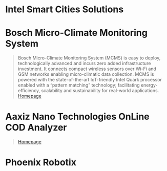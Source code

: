 # Intel Smart Cities Solutions

# Bosch Micro-Climate Monitoring System

> Bosch Micro-Climate Monitoring System (MCMS) is easy to deploy, technologically advanced and incurs zero added infrastructure investment. It connects compact wireless sensors over Wi-Fi and GSM networks enabling micro-climatic data collection. MCMS is powered with the state-of-the-art IoT-friendly Intel Quark processor enabled with a “pattern matching” technology; facilitating energy-efficiency, scalability and sustainability for real-world applications. [Homepage](http://www.bosch-india-software.com/en/tech_next/mcms/mcms_1.html)

# Aaxiz Nano Technologies OnLine COD Analyzer

> [Homepage](http://www.aaxisnano.com/cod-analyzer.html)

# Phoenix Robotix

> [](http://phoenixrobotix.com/case-studies/osima-and-trade-gprs)